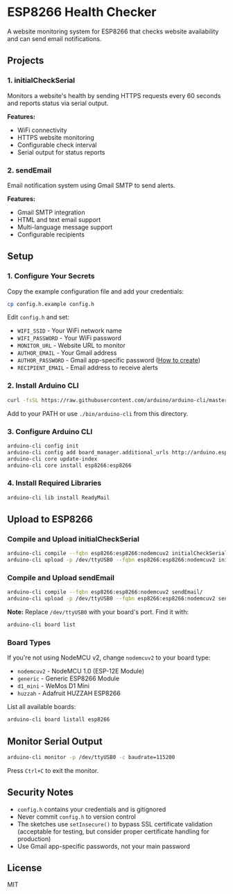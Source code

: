 # ESP8266 Health Checker

A website monitoring system for ESP8266 that checks website availability and can send email notifications.

## Projects

### 1. initialCheckSerial
Monitors a website's health by sending HTTPS requests every 60 seconds and reports status via serial output.

**Features:**
- WiFi connectivity
- HTTPS website monitoring
- Configurable check interval
- Serial output for status reports

### 2. sendEmail
Email notification system using Gmail SMTP to send alerts.

**Features:**
- Gmail SMTP integration
- HTML and text email support
- Multi-language message support
- Configurable recipients

## Setup

### 1. Configure Your Secrets

Copy the example configuration file and add your credentials:

```bash
cp config.h.example config.h
```

Edit `config.h` and set:
- `WIFI_SSID` - Your WiFi network name
- `WIFI_PASSWORD` - Your WiFi password
- `MONITOR_URL` - Website URL to monitor
- `AUTHOR_EMAIL` - Your Gmail address
- `AUTHOR_PASSWORD` - Gmail app-specific password ([How to create](https://support.google.com/accounts/answer/185833))
- `RECIPIENT_EMAIL` - Email address to receive alerts

### 2. Install Arduino CLI

```bash
curl -fsSL https://raw.githubusercontent.com/arduino/arduino-cli/master/install.sh | sh
```

Add to your PATH or use `./bin/arduino-cli` from this directory.

### 3. Configure Arduino CLI

```bash
arduino-cli config init
arduino-cli config add board_manager.additional_urls http://arduino.esp8266.com/stable/package_esp8266com_index.json
arduino-cli core update-index
arduino-cli core install esp8266:esp8266
```

### 4. Install Required Libraries

```bash
arduino-cli lib install ReadyMail
```

## Upload to ESP8266

### Compile and Upload initialCheckSerial

```bash
arduino-cli compile --fqbn esp8266:esp8266:nodemcuv2 initialCheckSerial/
arduino-cli upload -p /dev/ttyUSB0 --fqbn esp8266:esp8266:nodemcuv2 initialCheckSerial/
```

### Compile and Upload sendEmail

```bash
arduino-cli compile --fqbn esp8266:esp8266:nodemcuv2 sendEmail/
arduino-cli upload -p /dev/ttyUSB0 --fqbn esp8266:esp8266:nodemcuv2 sendEmail/
```

**Note:** Replace `/dev/ttyUSB0` with your board's port. Find it with:
```bash
arduino-cli board list
```

### Board Types

If you're not using NodeMCU v2, change `nodemcuv2` to your board type:
- `nodemcuv2` - NodeMCU 1.0 (ESP-12E Module)
- `generic` - Generic ESP8266 Module
- `d1_mini` - WeMos D1 Mini
- `huzzah` - Adafruit HUZZAH ESP8266

List all available boards:
```bash
arduino-cli board listall esp8266
```

## Monitor Serial Output

```bash
arduino-cli monitor -p /dev/ttyUSB0 -c baudrate=115200
```

Press `Ctrl+C` to exit the monitor.

## Security Notes

- `config.h` contains your credentials and is gitignored
- Never commit `config.h` to version control
- The sketches use `setInsecure()` to bypass SSL certificate validation (acceptable for testing, but consider proper certificate handling for production)
- Use Gmail app-specific passwords, not your main password

## License

MIT
